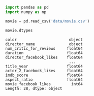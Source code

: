 

```python
import pandas as pd
import numpy as np
```


```python
movie = pd.read_csv('data/movie.csv')
```


```python
movie.dtypes
```




    color                       object
    director_name               object
    num_critic_for_reviews     float64
    duration                   float64
    director_facebook_likes    float64
                                ...   
    title_year                 float64
    actor_2_facebook_likes     float64
    imdb_score                 float64
    aspect_ratio               float64
    movie_facebook_likes         int64
    Length: 28, dtype: object




```python

```


```python

```
